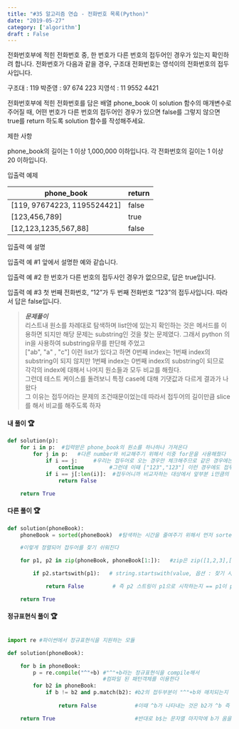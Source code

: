 ```yaml
---
title: "#35 알고리즘 연습 - 전화번호 목록(Python)"
date: "2019-05-27"
category: ['algorithm']
draft : False
---
```



전화번호부에 적힌 전화번호 중, 한 번호가 다른 번호의 접두어인 경우가 있는지 확인하려 합니다.
전화번호가 다음과 같을 경우, 구조대 전화번호는 영석이의 전화번호의 접두사입니다.

구조대 : 119
박준영 : 97 674 223
지영석 : 11 9552 4421

전화번호부에 적힌 전화번호를 담은 배열 phone_book 이 solution 함수의 매개변수로 주어질 때, 
어떤 번호가 다른 번호의 접두어인 경우가 있으면 false를 그렇지 않으면 true를 return 하도록 solution 함수를 작성해주세요.


제한 사항

phone_book의 길이는 1 이상 1,000,000 이하입니다.
각 전화번호의 길이는 1 이상 20 이하입니다.


입출력 예제

|phone_book|	return|
|-|-|
|[119, 97674223, 1195524421]	|false|
|[123,456,789]	|true|
|[12,123,1235,567,88]|	false|


입출력 예 설명

입출력 예 #1
앞에서 설명한 예와 같습니다.

입출력 예 #2
한 번호가 다른 번호의 접두사인 경우가 없으므로, 답은 true입니다.

입출력 예 #3
첫 번째 전화번호, “12”가 두 번째 전화번호 “123”의 접두사입니다. 따라서 답은 false입니다.


>__*문제풀이*__   
리스트내 원소를 차례대로 탐색하며 list안에 있는지 확인하는 것은 메서드를 이용하면 되지만
해당 문제는 substring인 것을 찾는 문제였다.
그래서 python 의 in을 사용하여 substring유무를 판단해 주었고   
["ab", "a" , "c"] 이런 list가 있다고 하면 0번째 index는 1번째 index의 substring이 되지 않지만 1번째 index는 0번째 index의 substring이 되므로   
각각의 index에 대해서 나머지 원소들과 모두 비교를 해줬다.   
그런데 테스트 케이스를 돌려보니 특정 case에 대해 기댓값과 다르게 결과가 나왔다   
그 이유는 접두어라는 문제의 조건때문이었는데
따라서 접두어의 길이만큼 slice를 해서 비교를 해주도록 하자

#### 내 풀이 🏆
```python
def solution(p):
    for i in p:  #입력받은 phone_book의 원소를 하나하나 가져온다
        for j in p:   #다른 number와 비교해주기 위해서 이중 for문을 사용해줬다
            if i == j:     #우리는 접두어로 오는 경우만 체크해주므로 같은 경우에는 continue를 해준다
                continue        #그런데 이때 ["123","123"] 이런 경우에도 접두의 의미랑은 안 어울리므로 continue로 넘긴다.
            if i == j[:len(i)]:  #접두어니까 비교자하는 대상에서 앞부분 i만큼의 길이만 잘라서 비교해주자
                return False

    return True
```

#### 다른 풀이 🏆
```python
def solution(phoneBook):
    phoneBook = sorted(phoneBook)  #탐색하는 시간을 줄여주기 위해서 먼저 sorted를 해준다 그럼 ['123','12','56'] => ['12','123','56']

    #이렇게 정렬되어 접두어를 찾기 쉬워진다

    for p1, p2 in zip(phoneBook, phoneBook[1:]):   #zip은 zip([1,2,3],[5,6]) 일때 [(1,5),(2,6)] 이런식으로 iterable object로 return해주게된다.

        if p2.startswith(p1):   # string.startswith(value, 옵션 : 찾기 시작할 index, 옵션: 찾기 끝낼 index)

            return False         # 즉 p2 스트링이 p1으로 시작하는지 == p1이 p2의 접두어인지 판단하는 method

    return True
```


#### 정규표현식 풀이 🏆
```python

import re #파이썬에서 정규표현식을 지원하는 모듈

def solution(phoneBook):

    for b in phoneBook:
        p = re.compile("^"+b) #"^"+b라는 정규표현식을 compile해서 
                              #컴파일 된 패턴객체를 이용한다 
        for b2 in phoneBook:
            if b != b2 and p.match(b2): #b2의 접두부분이 "^"+b와 매치되는지 판별한다 물론 b와 b2는 다른 애여야한다.
            
                return False            #이때 ^b가 나타내는 것은 b2가 ^b 즉 시작하는 부분이 b로 시작해야함을 나타낸다. 

    return True                         #반대로 b$는 문자열 마지막에 b가 옴을 나타낸다.